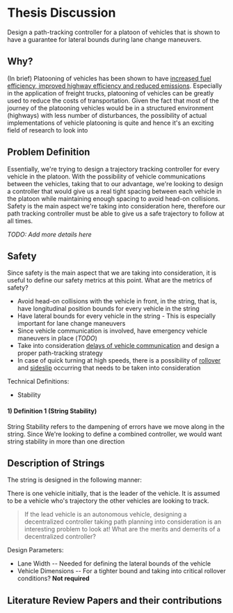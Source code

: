 # Thesis Discussion

Design a path-tracking controller for a platoon of vehicles that is shown to have a guarantee for lateral bounds during lane change maneuvers.

## Why?

(In brief) Platooning of vehicles has been shown to have [increased fuel efficiency, improved highway efficiency and reduced emissions](https://www.hindawi.com/journals/jat/2020/2604012/). Especially in the application of freight trucks, platooning of vehicles can be greatly used to reduce the costs of transportation. Given the fact that most of the journey of the platooning vehicles would be in a structured environment (highways) with less number of disturbances, the possibility of actual implementations of vehicle platooning is quite and hence it's an exciting field of research to look into

## Problem Definition

Essentially, we're trying to design a trajectory tracking controller for every vehicle in the platoon. With the possibility of vehicle communications between the vehicles, taking that to our advantage, we're looking to design a controller that would give us a real tight spacing between each vehicle in the platoon while maintaining enough spacing to avoid head-on collisions. Safety is the main aspect we're taking into consideration here, therefore our path tracking controller must be able to give us a safe trajectory to follow at all times.  

*TODO: Add more details here*

## Safety

Since safety is the main aspect that we are taking into consideration, it is useful to define our safety metrics at this point. What are the metrics of safety?

- Avoid head-on collisions with the vehicle in front, in the string, that is, have longitudinal position bounds for every vehicle in the string
- Have lateral bounds for every vehicle in the string - This is especially important for lane change maneuvers
- Since vehicle communication is involved, have emergency vehicle maneuvers in place (*TODO*)
- Take into consideration <u>delays of vehicle communication</u> and design a proper path-tracking strategy
- In case of quick turning at high speeds, there is a possibility of <u>rollover</u> and <u>sideslip</u> occurring that needs to be taken into consideration 

Technical Definitions:

- Stability

#### 1) Definition 1 (String Stability)

String Stability refers to the dampening of errors have we move along in the string. Since We're looking to define a combined controller, we would want string stability in more than one direction



## Description of Strings

The string is designed in the following manner:

There is one vehicle initially, that is the leader of the vehicle. It is assumed to be a vehicle who's trajectory the other vehicles are looking to track. 

> If the lead vehicle is an autonomous vehicle, designing a decentralized controller taking path planning into consideration is an interesting problem to look at! What are the merits and demerits of a decentralized controller?

Design Parameters:

- Lane Width -- Needed for defining the lateral bounds of the vehicle
- Vehicle Dimensions -- For a tighter bound and taking into critical rollover conditions? **Not required**





## Literature Review Papers and their contributions

